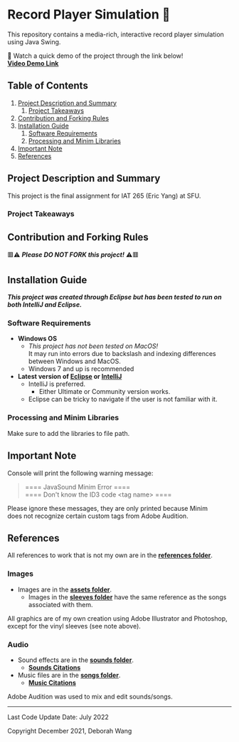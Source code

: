 # Record Player Simulation :dvd:

This repository contains a media-rich, interactive record player simulation using Java Swing.

:vhs: Watch a quick demo of the project through the link below!  
**[Video Demo Link](https://youtu.be/MswxSEbKJG8)**

## Table of Contents
1. [Project Description and Summary](#project-description-and-summary)
   1. [Project Takeaways](#project-takeaways)
2. [Contribution and Forking Rules](#contribution-and-forking-rules)
3. [Installation Guide](#installation-guide)
   1. [Software Requirements](#software-requirements)
   2. [Processing and Minim Libraries](#processing-and-minim-libraries)
4. [Important Note](#important-note)
5. [References](#references)

## Project Description and Summary

This project is the final assignment for IAT 265 \(Eric Yang\) at SFU.

### Project Takeaways

## Contribution and Forking Rules
:red_square::warning: ***Please DO NOT FORK this project!*** :warning::red_square:

## Installation Guide
***This project was created through Eclipse but has been tested to run on both IntelliJ and Eclipse.***

### Software Requirements
- **Windows OS** 
  - *This project has not been tested on MacOS!*  
    It may run into errors due to backslash and indexing differences between Windows and MacOS.
  - Windows 7 and up is recommended
- **Latest version of [Eclipse](https://www.eclipse.org/downloads/) or [IntelliJ](https://www.jetbrains.com/idea/download/#section=windows)**
  - IntelliJ is preferred.
    - Either Ultimate or Community version works.
  - Eclipse can be tricky to navigate if the user is not familiar with it.

### Processing and Minim Libraries
Make sure to add the libraries to file path.

## Important Note
Console will print the following warning message:

> ==== JavaSound Minim Error ====  
> ==== Don't know the ID3 code \<tag name\> ====

Please ignore these messages, they are only printed because Minim  
does not recognize certain custom tags from Adobe Audition.

## References
All references to work that is not my own are in the **[references folder](/references)**.

### Images
- Images are in the **[assets folder](/assets)**.
  - Images in the **[sleeves folder](/assets/sleeves)** have the same reference as the songs associated with them.

All graphics are of my own creation using Adobe Illustrator and Photoshop, except for the vinyl sleeves (see note above).  


### Audio
- Sound effects are in the **[sounds folder](/assets/sounds)**.
  - **[Sounds Citations](/references/SoundsReferencesDoc.txt)**
- Music files are in the **[songs folder](/assets/songs)**.
  - **[Music Citations](/references/SongsReferencesDoc.txt)**

Adobe Audition was used to mix and edit sounds/songs.

---
Last Code Update Date: July 2022

Copyright December 2021, Deborah Wang
